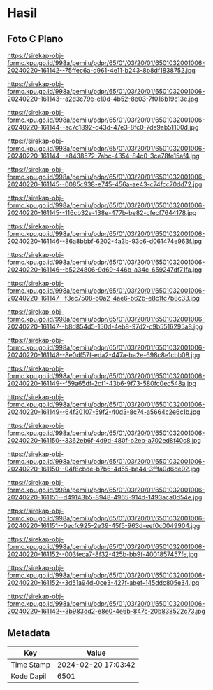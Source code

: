 # Hasil

## Foto C Plano

https://sirekap-obj-formc.kpu.go.id/998a/pemilu/pdpr/65/01/03/20/01/6501032001006-20240220-161142--75ffec6a-d961-4e11-b243-8b8df1838752.jpg

https://sirekap-obj-formc.kpu.go.id/998a/pemilu/pdpr/65/01/03/20/01/6501032001006-20240220-161143--a2d3c79e-e10d-4b52-8e03-7f016b19c13e.jpg

https://sirekap-obj-formc.kpu.go.id/998a/pemilu/pdpr/65/01/03/20/01/6501032001006-20240220-161144--ac7c1892-d43d-47e3-8fc0-7de9ab51100d.jpg

https://sirekap-obj-formc.kpu.go.id/998a/pemilu/pdpr/65/01/03/20/01/6501032001006-20240220-161144--e8438572-7abc-4354-84c0-3ce78fe15af4.jpg

https://sirekap-obj-formc.kpu.go.id/998a/pemilu/pdpr/65/01/03/20/01/6501032001006-20240220-161145--0085c938-e745-456a-ae43-c74fcc70dd72.jpg

https://sirekap-obj-formc.kpu.go.id/998a/pemilu/pdpr/65/01/03/20/01/6501032001006-20240220-161145--116cb32e-138e-477b-be82-cfecf7644178.jpg

https://sirekap-obj-formc.kpu.go.id/998a/pemilu/pdpr/65/01/03/20/01/6501032001006-20240220-161146--86a8bbbf-6202-4a3b-93c6-d061474e963f.jpg

https://sirekap-obj-formc.kpu.go.id/998a/pemilu/pdpr/65/01/03/20/01/6501032001006-20240220-161146--b5224806-9d69-446b-a34c-659247df71fa.jpg

https://sirekap-obj-formc.kpu.go.id/998a/pemilu/pdpr/65/01/03/20/01/6501032001006-20240220-161147--f3ec7508-b0a2-4ae6-b62b-e8c1fc7b8c33.jpg

https://sirekap-obj-formc.kpu.go.id/998a/pemilu/pdpr/65/01/03/20/01/6501032001006-20240220-161147--b8d854d5-150d-4eb8-97d2-c9b5516295a8.jpg

https://sirekap-obj-formc.kpu.go.id/998a/pemilu/pdpr/65/01/03/20/01/6501032001006-20240220-161148--8e0df57f-eda2-447a-ba2e-698c8e1cbb08.jpg

https://sirekap-obj-formc.kpu.go.id/998a/pemilu/pdpr/65/01/03/20/01/6501032001006-20240220-161149--f59a65df-2cf1-43b6-9f73-580fc0ec548a.jpg

https://sirekap-obj-formc.kpu.go.id/998a/pemilu/pdpr/65/01/03/20/01/6501032001006-20240220-161149--64f30107-59f2-40d3-8c74-a5664c2e6c1b.jpg

https://sirekap-obj-formc.kpu.go.id/998a/pemilu/pdpr/65/01/03/20/01/6501032001006-20240220-161150--3362eb6f-4d9d-480f-b2eb-a702ed8f40c8.jpg

https://sirekap-obj-formc.kpu.go.id/998a/pemilu/pdpr/65/01/03/20/01/6501032001006-20240220-161150--04f8cbde-b7b6-4d55-be44-3fffa0d6de92.jpg

https://sirekap-obj-formc.kpu.go.id/998a/pemilu/pdpr/65/01/03/20/01/6501032001006-20240220-161151--d49143b5-8948-4965-914d-1493aca0d54e.jpg

https://sirekap-obj-formc.kpu.go.id/998a/pemilu/pdpr/65/01/03/20/01/6501032001006-20240220-161151--0ecfc925-2e39-45f5-963d-eef0c0049904.jpg

https://sirekap-obj-formc.kpu.go.id/998a/pemilu/pdpr/65/01/03/20/01/6501032001006-20240220-161152--003feca7-8f32-425b-bb9f-4001857457fe.jpg

https://sirekap-obj-formc.kpu.go.id/998a/pemilu/pdpr/65/01/03/20/01/6501032001006-20240220-161152--3d51a94d-0ce3-427f-abef-145ddc805e34.jpg

https://sirekap-obj-formc.kpu.go.id/998a/pemilu/pdpr/65/01/03/20/01/6501032001006-20240220-161142--3b983dd2-e8e0-4e6b-847c-20b838522c73.jpg


## Metadata

| Key        | Value               |
| ---------- | ------------------- |
| Time Stamp | 2024-02-20 17:03:42 |
| Kode Dapil | 6501                |



